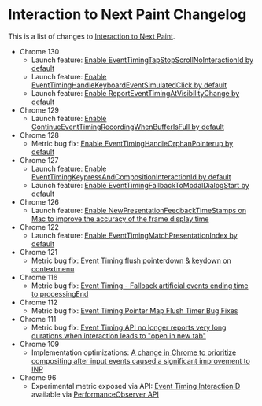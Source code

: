 # Interaction to Next Paint Changelog

This is a list of changes to [Interaction to Next Paint](https://web.dev/inp).

* Chrome 130
  * Launch feature: [Enable EventTimingTapStopScrollNoInteractionId by default](2024_10_inp.md)
  * Launch feature: [Enable EventTimingHandleKeyboardEventSimulatedClick by default](2024_10_inp.md)
  * Launch feature: [Enable ReportEventTimingAtVisibilityChange by default](2024_10_inp.md)
* Chrome 129
  * Launch feature: [Enable ContinueEventTimingRecordingWhenBufferIsFull by default](2024_09_inp.md)
* Chrome 128
  * Metric bug fix: [Enable EventTimingHandleOrphanPointerup by default](2024_08_inp.md)
* Chrome 127
  * Launch feature: [Enable EventTimingKeypressAndCompositionInteractionId by default](2024_07_inp.md)
  * Launch feature: [Enable EventTimingFallbackToModalDialogStart by default](2024_07_inp.md)
* Chrome 126
  * Launch feature: [Enable NewPresentationFeedbackTimeStamps on Mac to improve the accuracy of the frame display time](2024_06_inp_lcp_fcp.md)
* Chrome 122
  * Launch feature: [Enable EventTimingMatchPresentationIndex by default](2024_02_inp.md)
* Chrome 121
  * Metric bug fix: [Event Timing flush pointerdown & keydown on contextmenu](2024_01_inp.md)
* Chrome 116
  * Metric bug fix: [Event Timing - Fallback artificial events ending time to processingEnd](2023_08_inp.md)
* Chrome 112
  * Metric bug fix: [Event Timing Pointer Map Flush Timer Bug Fixes](2023_04_inp.md)
* Chrome 111
  * Metric bug fix: [Event Timing API no longer reports very long durations when interaction leads to "open in new tab"](2023_03_inp.md)
* Chrome 109
  * Implementation optimizations: [A change in Chrome to prioritize compositing after input events caused a significant improvement to INP](2023_01_inp.md)
* Chrome 96
  * Experimental metric exposed via API: [Event Timing InteractionID](https://web.dev/inp/) available via [PerformanceObserver API](https://www.w3.org/TR/event-timing/)
